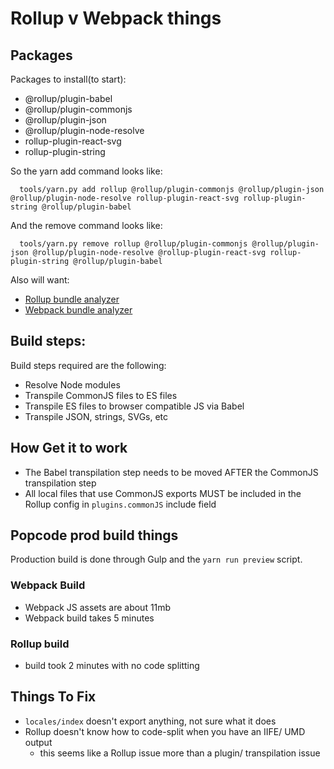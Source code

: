 # Rollup v Webpack things
## Packages
Packages to install(to start):
- @rollup/plugin-babel
- @rollup/plugin-commonjs
- @rollup/plugin-json
- @rollup/plugin-node-resolve
- rollup-plugin-react-svg
- rollup-plugin-string

So the yarn add command looks like:
```
  tools/yarn.py add rollup @rollup/plugin-commonjs @rollup/plugin-json @rollup/plugin-node-resolve rollup-plugin-react-svg rollup-plugin-string @rollup/plugin-babel
```

And the remove command looks like:
```
  tools/yarn.py remove rollup @rollup/plugin-commonjs @rollup/plugin-json @rollup/plugin-node-resolve @rollup-plugin-react-svg rollup-plugin-string @rollup/plugin-babel
```

Also will want:
- [Rollup bundle analyzer](https://yarnpkg.com/package/rollup-plugin-analyzer)
- [Webpack bundle analyzer](https://yarnpkg.com/package/webpack-bundle-analyzer)

## Build steps:
Build steps required are the following:
- Resolve Node modules
- Transpile CommonJS files to ES files
- Transpile ES files to browser compatible JS via Babel
- Transpile JSON, strings, SVGs, etc

## How Get it to work
- The Babel transpilation step needs to be moved AFTER the CommonJS transpilation step
- All local files that use CommonJS exports MUST be included in the Rollup config in `plugins.commonJS` include field

## Popcode prod build things
Production build is done through Gulp and the `yarn run preview` script.

### Webpack Build
- Webpack JS assets are about 11mb
- Webpack build takes 5 minutes

### Rollup build
- build took 2 minutes with no code splitting


## Things To Fix
- `locales/index` doesn't export anything, not sure what it does
- Rollup doesn't know how to code-split when you have an IIFE/ UMD output
  - this seems like a Rollup issue more than a plugin/ transpilation issue
